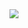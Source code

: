 <img src="https://capsule-render.vercel.app/api?type=wave&color=auto&height=300&section=header&text=Sung Hyeon seo%20&fontSize=90" />
